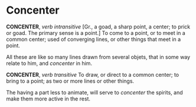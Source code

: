 # Concenter

**CONCENTER**, _verb intransitive_ \[Gr., a goad, a sharp point, a center; to prick or goad. The primary sense is a point.\] To come to a point, or to meet in a common center; used of converging lines, or other things that meet in a point.

All these are like so many lines drawn from several objets, that in some way relate to him, and _concenter_ in him.

**CONCENTER**, _verb transitive_ To draw, or direct to a common center; to bring to a point; as two or more lines or other things.

The having a part less to animate, will serve to _concenter_ the spirits, and make them more active in the rest.